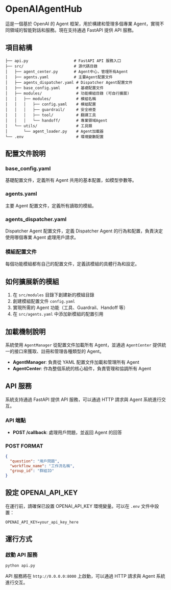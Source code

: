 # OpenAIAgentHub

這是一個基於 OpenAI 的 Agent 框架，用於構建和管理多個專業 Agent，實現不同領域的智能對話和服務。現在支持通過 FastAPI 提供 API 服務。

## 項目結構

```
├── api.py                    # FastAPI API 服務入口
├── src/                      # 源代碼目錄
│   ├── agent_center.py       # Agent中心，管理所有Agent
│   ├── agents.yaml           # 主要Agent配置文件
│   ├── agents_dispatcher.yaml # Dispatcher Agent配置文件
│   ├── base_config.yaml       # 基礎配置文件
│   ├── modules/               # 功能模組目錄 (可自行擴展)
│   │   ├── modules/           # 模組名稱
│   │   │   ├── config.yaml    # 模組配置
│   │   │   ├── guardrail/     # 安全檢查
│   │   │   ├── tool/          # 翻譯工具
│   │   │   └── handoff/       # 專業領域Agent
│   └── utils/                 # 工具類
│       └── agent_loader.py    # Agent加載器
└── .env                       # 環境變數配置
```

## 配置文件說明

### base_config.yaml
基礎配置文件，定義所有 Agent 共用的基本配置，如模型參數等。

### agents.yaml
主要 Agent 配置文件，定義所有讀取的模組。

### agents_dispatcher.yaml
Dispatcher Agent 配置文件，定義 Dispatcher Agent 的行為和配置，負責決定使用哪個專業 Agent 處理用戶請求。

### 模組配置文件
每個功能模組都有自己的配置文件，定義該模組的具體行為和設定。

## 如何擴展新的模組

1. 在 `src/modules` 目錄下創建新的模組目錄
2. 創建模組配置文件 `config.yaml`
3. 實現所需的 Agent 功能（工具、Guardrail、Handoff 等）
4. 在 `src/agents.yaml` 中添加新模組的配置引用

## 加載機制說明

系統使用 `AgentManager` 從配置文件加載所有 Agent，並通過 `AgentCenter` 提供統一的接口來獲取、註冊和管理各種類型的 Agent。

- **AgentManager**: 負責從 YAML 配置文件加載和管理所有 Agent
- **AgentCenter**: 作為整個系統的核心組件，負責管理和協調所有 Agent

## API 服務

系統支持通過 FastAPI 提供 API 服務，可以通過 HTTP 請求與 Agent 系統進行交互。

### API 端點

- **POST /callback**: 處理用戶問題，並返回 Agent 的回答

### POST FORMAT

```json
{
  "question": "用戶問題",
  "workflow_name": "工作流名稱",
  "group_id": "群組ID"
}
```

## 設定 OPENAI_API_KEY

在運行前，請確保已設置 OPENAI_API_KEY 環境變量。可以在 `.env` 文件中設置：

```
OPENAI_API_KEY=your_api_key_here
```

## 運行方式

### 啟動 API 服務

```bash
python api.py
```

API 服務將在 `http://0.0.0.0:8000` 上啟動，可以通過 HTTP 請求與 Agent 系統進行交互。
